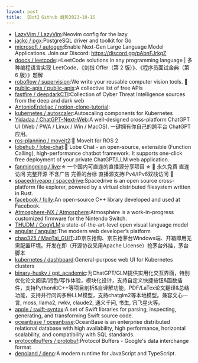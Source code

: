 ```yaml
---
layout: post
title: 【Bot】Github 趋势2023-10-15
---
```


* [LazyVim / LazyVim](https://github.com/LazyVim/LazyVim):Neovim config for the lazy
* [jackc / pgx](https://github.com/jackc/pgx):PostgreSQL driver and toolkit for Go
* [microsoft / autogen](https://github.com/microsoft/autogen):Enable Next-Gen Large Language Model Applications. Join our Discord: https://discord.gg/pAbnFJrkgZ
* [doocs / leetcode](https://github.com/doocs/leetcode):🔥LeetCode solutions in any programming language | 多种编程语言实现 LeetCode、《剑指 Offer（第 2 版）》、《程序员面试金典（第 6 版）》题解
* [roboflow / supervision](https://github.com/roboflow/supervision):We write your reusable computer vision tools. 💜
* [public-apis / public-apis](https://github.com/public-apis/public-apis):A collective list of free APIs
* [fastfire / deepdarkCTI](https://github.com/fastfire/deepdarkCTI):Collection of Cyber Threat Intelligence sources from the deep and dark web
* [AntonioErdeljac / notion-clone-tutorial](https://github.com/AntonioErdeljac/notion-clone-tutorial):
* [kubernetes / autoscaler](https://github.com/kubernetes/autoscaler):Autoscaling components for Kubernetes
* [Yidadaa / ChatGPT-Next-Web](https://github.com/Yidadaa/ChatGPT-Next-Web):A well-designed cross-platform ChatGPT UI (Web / PWA / Linux / Win / MacOS). 一键拥有你自己的跨平台 ChatGPT 应用。
* [ros-planning / moveit2](https://github.com/ros-planning/moveit2):🤖 MoveIt for ROS 2
* [lobehub / lobe-chat](https://github.com/lobehub/lobe-chat):🤖 Lobe Chat - an open-source, extensible (Function Calling), high-performance chatbot framework. It supports one-click free deployment of your private ChatGPT/LLM web application.
* [fanmingming / live](https://github.com/fanmingming/live):✯ 一个国内可直连的直播源分享项目 ✯ 🔕 永久免费 直连访问 完整开源 不含广告 完善的台标 直播源支持IPv4/IPv6双栈访问 🔕
* [spacedriveapp / spacedrive](https://github.com/spacedriveapp/spacedrive):Spacedrive is an open source cross-platform file explorer, powered by a virtual distributed filesystem written in Rust.
* [facebook / folly](https://github.com/facebook/folly):An open-source C++ library developed and used at Facebook.
* [Atmosphere-NX / Atmosphere](https://github.com/Atmosphere-NX/Atmosphere):Atmosphère is a work-in-progress customized firmware for the Nintendo Switch.
* [THUDM / CogVLM](https://github.com/THUDM/CogVLM):a state-of-the-art-level open visual language model
* [angular / angular](https://github.com/angular/angular):The modern web developer’s platform
* [chao325 / MaoTai_GUIT](https://github.com/chao325/MaoTai_GUIT):JD京东抢购、京东抢茅台Windows端、开箱即用无需配置环境。开发在即（开源协议采用Apache License）抢茅台外挂，茅台脚本
* [kubernetes / dashboard](https://github.com/kubernetes/dashboard):General-purpose web UI for Kubernetes clusters
* [binary-husky / gpt_academic](https://github.com/binary-husky/gpt_academic):为ChatGPT/GLM提供实用化交互界面，特别优化论文阅读/润色/写作体验，模块化设计，支持自定义快捷按钮&函数插件，支持Python和C++等项目剖析&自译解功能，PDF/LaTex论文翻译&总结功能，支持并行问询多种LLM模型，支持chatglm2等本地模型。兼容文心一言, moss, llama2, rwkv, claude2, 通义千问, 书生, 讯飞星火等。
* [apple / swift-syntax](https://github.com/apple/swift-syntax):A set of Swift libraries for parsing, inspecting, generating, and transforming Swift source code.
* [oceanbase / oceanbase](https://github.com/oceanbase/oceanbase):OceanBase is an enterprise distributed relational database with high availability, high performance, horizontal scalability, and compatibility with SQL standards.
* [protocolbuffers / protobuf](https://github.com/protocolbuffers/protobuf):Protocol Buffers - Google's data interchange format
* [denoland / deno](https://github.com/denoland/deno):A modern runtime for JavaScript and TypeScript.

